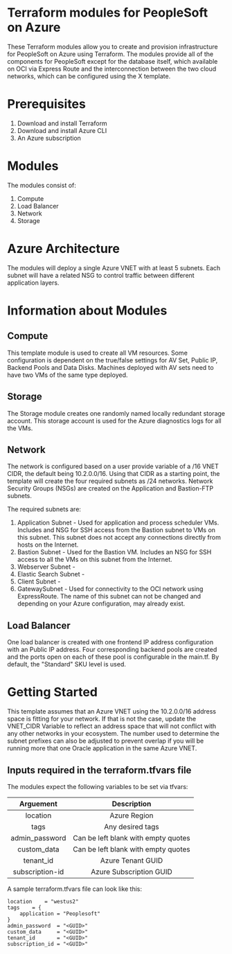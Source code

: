 # Terraform modules for PeopleSoft on Azure
These Terraform modules allow you to create and provision infrastructure for PeopleSoft on Azure using Terraform. The modules provide all of the components for PeopleSoft except for the database itself, which available on OCI via Express Route and the interconnection between the two cloud networks, which can be configured using the X template.

# Prerequisites

1. Download and install Terraform
2. Download and install Azure CLI
3. An Azure subscription

# Modules
The modules consist of:

1. Compute
1. Load Balancer
1. Network
1. Storage


# Azure Architecture 
The modules will deploy a single Azure VNET with at least 5 subnets. Each subnet will have a related NSG to control traffic between different application layers.  

# Information about Modules

## Compute 
This template module is used to create all VM resources. Some configuration is dependent on the true/false settings for AV Set, Public IP, Backend Pools and Data Disks. Machines deployed with AV sets need to have two VMs of the same type deployed. 

## Storage
The Storage module creates one randomly named locally redundant storage account. This storage account is used for the Azure diagnostics logs for all the VMs. 

## Network
The network is configured based on a user provide variable of a /16 VNET CIDR, the default being 10.2.0.0/16. Using that CIDR as a starting point, the template will create the four required subnets as /24 networks. Network Security Groups (NSGs) are created on the Application and Bastion-FTP subnets. 

The required subnets are:

1. Application Subnet - Used for application and process scheduler VMs. Includes and NSG for SSH access from the Bastion subnet to VMs on this subnet. This subnet does not accept any connections directly from hosts on the Internet.
1. Bastion Subnet - Used for the Bastion VM. Includes an NSG for SSH access to all the VMs on this subnet from the Internet.
1. Webserver Subnet - 
1. Elastic Search Subnet -
1. Client Subnet -
1. GatewaySubnet - Used for connectivity to the OCI network using ExpressRoute. The name of this subnet can not be changed and depending on your Azure configuration, may already exist.  

## Load Balancer
One load balancer is created with one frontend IP address configuration with an Public IP address. Four corresponding backend pools are created and the ports open on each of these pool is configurable in the main.tf.  By default, the "Standard" SKU level is used. 

# Getting Started

This template assumes that an Azure VNET using the 10.2.0.0/16 address space is fitting for your network. If that is not the case, update the VNET_CIDR Variable to reflect an address space that will not conflict with any other networks in your ecosystem. The number used to determine the subnet prefixes can also be adjusted to prevent overlap if you will be running more that one Oracle application in the same Azure VNET. 

## Inputs required in the terraform.tfvars file
The modules expect the following variables to be set via tfvars:

| Arguement      | Description   | 
| :------------: | :----------: | 
| location | Azure Region  | 
| tags | Any desired tags |
| admin_password | Can be left blank with empty quotes |
| custom_data | Can be left blank with empty quotes |
| tenant_id | Azure Tenant GUID |
| subscription-id | Azure Subscription GUID |

A sample terraform.tfvars file can look like this:

```
location    = "westus2"
tags    = {
    application = "Peoplesoft"
}
admin_password  = "<GUID>"
custom_data     = "<GUID>"
tenant_id       = "<GUID>"
subscription_id = "<GUID>"
```

